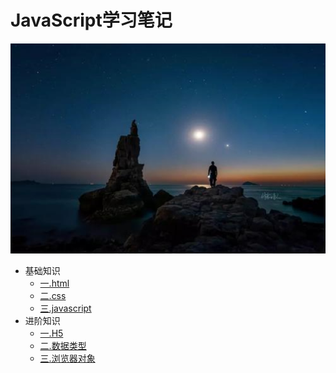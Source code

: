 # JavaScript学习笔记
![](./src/.vuepress/public/home.png)

- 基础知识
  - [一.html](./base/engine/1.index.html)
  - [二.css](./base/project/1.index.html)
  - [三.javascript](./base/vue2.x/1.index.html)
- 进阶知识
  - [一.H5](./senior/component/1.index.html)
  - [二.数据类型](./senior/typescript/1.index.html)
  - [三.浏览器对象](./senior/deploy/1.index.html)
